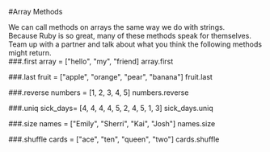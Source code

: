 #Array Methods

We can call methods on arrays the same way we do with strings.  
Because Ruby is so great, many of these methods speak for themselves. Team up with a partner and talk about what you think the following methods might return.		
###.first
	array = ["hello", "my", "friend]
	array.first

###.last
	fruit = ["apple", "orange", "pear", "banana"]
	fruit.last
	
###.reverse
	numbers = [1, 2, 3, 4, 5]
	numbers.reverse
	
###.uniq
	sick_days= [4, 4, 4, 4, 5, 2, 4, 5, 1, 3]
	sick_days.uniq

###.size
	names = ["Emily", "Sherri", "Kai", "Josh"]
	names.size


###.shuffle
	cards = ["ace", "ten", "queen", "two"]
	cards.shuffle

